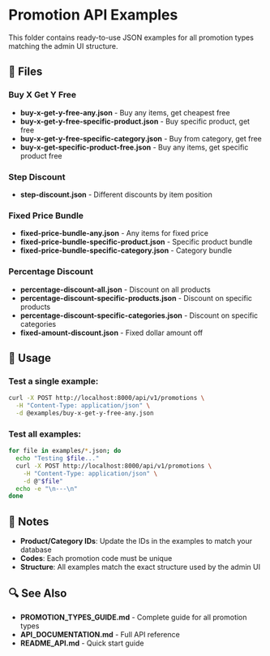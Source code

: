 # Promotion API Examples

This folder contains ready-to-use JSON examples for all promotion types matching the admin UI structure.

## 📁 Files

### Buy X Get Y Free
- **buy-x-get-y-free-any.json** - Buy any items, get cheapest free
- **buy-x-get-y-free-specific-product.json** - Buy specific product, get free
- **buy-x-get-y-free-specific-category.json** - Buy from category, get free
- **buy-x-get-specific-product-free.json** - Buy any items, get specific product free

### Step Discount
- **step-discount.json** - Different discounts by item position

### Fixed Price Bundle
- **fixed-price-bundle-any.json** - Any items for fixed price
- **fixed-price-bundle-specific-product.json** - Specific product bundle
- **fixed-price-bundle-specific-category.json** - Category bundle

### Percentage Discount
- **percentage-discount-all.json** - Discount on all products
- **percentage-discount-specific-products.json** - Discount on specific products
- **percentage-discount-specific-categories.json** - Discount on specific categories
- **fixed-amount-discount.json** - Fixed dollar amount off

## 🚀 Usage

### Test a single example:
```bash
curl -X POST http://localhost:8000/api/v1/promotions \
  -H "Content-Type: application/json" \
  -d @examples/buy-x-get-y-free-any.json
```

### Test all examples:
```bash
for file in examples/*.json; do
  echo "Testing $file..."
  curl -X POST http://localhost:8000/api/v1/promotions \
    -H "Content-Type: application/json" \
    -d @"$file"
  echo -e "\n---\n"
done
```

## 📝 Notes

- **Product/Category IDs**: Update the IDs in the examples to match your database
- **Codes**: Each promotion code must be unique
- **Structure**: All examples match the exact structure used by the admin UI

## 🔍 See Also

- **PROMOTION_TYPES_GUIDE.md** - Complete guide for all promotion types
- **API_DOCUMENTATION.md** - Full API reference
- **README_API.md** - Quick start guide
